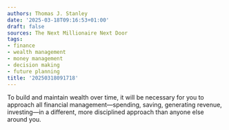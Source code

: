 ```yaml
---
authors: Thomas J. Stanley
date: '2025-03-18T09:16:53+01:00'
draft: false
sources: The Next Millionaire Next Door
tags:
- finance
- wealth management
- money management
- decision making
- future planning
title: '20250318091718'
---
```


To build and maintain wealth over time, it will be necessary for you to approach all financial management—spending,
saving, generating revenue, investing—in a different, more disciplined approach than anyone else around you.